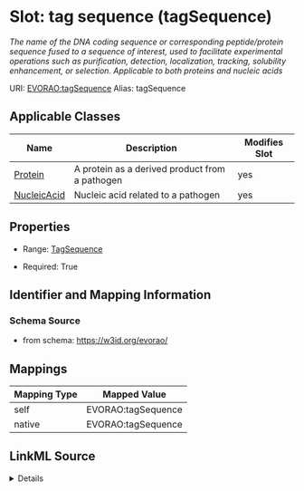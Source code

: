 

# Slot: tag sequence (tagSequence) 


_The name of the DNA coding sequence or corresponding peptide/protein sequence fused to a sequence of interest, used to facilitate experimental operations such as purification, detection, localization, tracking, solubility enhancement, or selection. Applicable to both proteins and nucleic acids_





URI: [EVORAO:tagSequence](https://w3id.org/evorao/tagSequence)
Alias: tagSequence

<!-- no inheritance hierarchy -->





## Applicable Classes

| Name | Description | Modifies Slot |
| --- | --- | --- |
| [Protein](Protein.md) | A protein as a derived product from a pathogen |  yes  |
| [NucleicAcid](NucleicAcid.md) | Nucleic acid related to a pathogen |  yes  |







## Properties

* Range: [TagSequence](TagSequence.md)

* Required: True





## Identifier and Mapping Information







### Schema Source


* from schema: https://w3id.org/evorao/




## Mappings

| Mapping Type | Mapped Value |
| ---  | ---  |
| self | EVORAO:tagSequence |
| native | EVORAO:tagSequence |




## LinkML Source

<details>
```yaml
name: tagSequence
description: The name of the DNA coding sequence or corresponding peptide/protein
  sequence fused to a sequence of interest, used to facilitate experimental operations
  such as purification, detection, localization, tracking, solubility enhancement,
  or selection. Applicable to both proteins and nucleic acids
title: tag sequence
from_schema: https://w3id.org/evorao/
rank: 1000
alias: tagSequence
domain_of:
- Protein
- NucleicAcid
range: TagSequence
required: true
multivalued: false

```
</details>